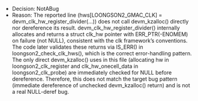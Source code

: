 - Decision: NotABug
- Reason: The reported line (hws[LOONGSON2_GMAC_CLK] = devm_clk_hw_register_divider(...)) does not call devm_kzalloc() directly nor dereference its result. devm_clk_hw_register_divider() internally allocates and returns a struct clk_hw pointer with ERR_PTR(-ENOMEM) on failure (not NULL), consistent with the clk framework’s conventions. The code later validates these returns via IS_ERR() in loongson2_check_clk_hws(), which is the correct error-handling pattern. The only direct devm_kzalloc() uses in this file (allocating hw in loongson2_clk_register and clk_hw_onecell_data in loongson2_clk_probe) are immediately checked for NULL before dereference. Therefore, this does not match the target bug pattern (immediate dereference of unchecked devm_kzalloc() return) and is not a real NULL-deref bug.
